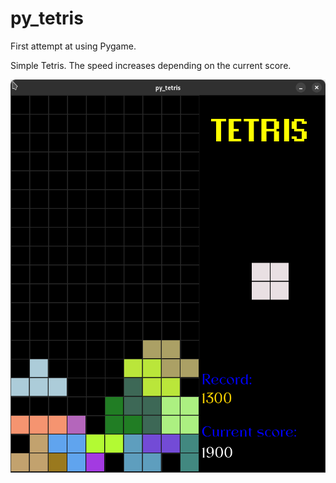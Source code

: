 # py_tetris

First attempt at using Pygame.

Simple Tetris.
The speed increases depending on the current score.

![tetris](screenshot/1.png "Tetris")